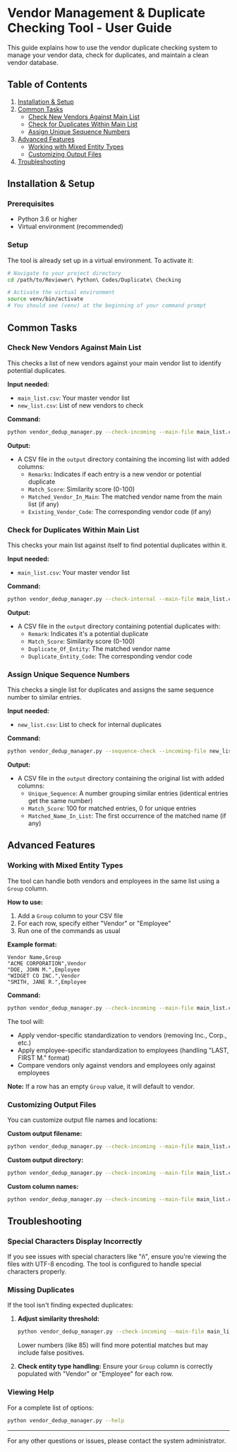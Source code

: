 # Vendor Management & Duplicate Checking Tool - User Guide

This guide explains how to use the vendor duplicate checking system to manage your vendor data, check for duplicates, and maintain a clean vendor database.

## Table of Contents
1. [Installation & Setup](#installation--setup)
2. [Common Tasks](#common-tasks)
   - [Check New Vendors Against Main List](#check-new-vendors-against-main-list)
   - [Check for Duplicates Within Main List](#check-for-duplicates-within-main-list) 
   - [Assign Unique Sequence Numbers](#assign-unique-sequence-numbers)
3. [Advanced Features](#advanced-features)
   - [Working with Mixed Entity Types](#working-with-mixed-entity-types)
   - [Customizing Output Files](#customizing-output-files)
4. [Troubleshooting](#troubleshooting)

## Installation & Setup

### Prerequisites
- Python 3.6 or higher
- Virtual environment (recommended)

### Setup
The tool is already set up in a virtual environment. To activate it:

```bash
# Navigate to your project directory
cd /path/to/Reviewer\ Python\ Codes/Duplicate\ Checking

# Activate the virtual environment
source venv/bin/activate
# You should see (venv) at the beginning of your command prompt
```

## Common Tasks

### Check New Vendors Against Main List

This checks a list of new vendors against your main vendor list to identify potential duplicates.

**Input needed:**
- `main_list.csv`: Your master vendor list
- `new_list.csv`: List of new vendors to check

**Command:**
```bash
python vendor_dedup_manager.py --check-incoming --main-file main_list.csv --incoming-file new_list.csv
```

**Output:**
- A CSV file in the `output` directory containing the incoming list with added columns:
  - `Remarks`: Indicates if each entry is a new vendor or potential duplicate
  - `Match_Score`: Similarity score (0-100)
  - `Matched_Vendor_In_Main`: The matched vendor name from the main list (if any)
  - `Existing_Vendor_Code`: The corresponding vendor code (if any)

### Check for Duplicates Within Main List

This checks your main list against itself to find potential duplicates within it.

**Input needed:**
- `main_list.csv`: Your master vendor list

**Command:**
```bash
python vendor_dedup_manager.py --check-internal --main-file main_list.csv
```

**Output:**
- A CSV file in the `output` directory containing potential duplicates with:
  - `Remark`: Indicates it's a potential duplicate
  - `Match_Score`: Similarity score (0-100)
  - `Duplicate_Of_Entity`: The matched vendor name
  - `Duplicate_Entity_Code`: The corresponding vendor code

### Assign Unique Sequence Numbers

This checks a single list for duplicates and assigns the same sequence number to similar entries.

**Input needed:**
- `new_list.csv`: List to check for internal duplicates

**Command:**
```bash
python vendor_dedup_manager.py --sequence-check --incoming-file new_list.csv
```

**Output:**
- A CSV file in the `output` directory containing the original list with added columns:
  - `Unique_Sequence`: A number grouping similar entries (identical entries get the same number)
  - `Match_Score`: 100 for matched entries, 0 for unique entries
  - `Matched_Name_In_List`: The first occurrence of the matched name (if any)

## Advanced Features

### Working with Mixed Entity Types

The tool can handle both vendors and employees in the same list using a `Group` column.

**How to use:**
1. Add a `Group` column to your CSV file
2. For each row, specify either "Vendor" or "Employee"
3. Run one of the commands as usual

**Example format:**
```csv
Vendor Name,Group
"ACME CORPORATION",Vendor
"DOE, JOHN M.",Employee
"WIDGET CO INC.",Vendor
"SMITH, JANE R.",Employee
```

**Command:**
```bash
python vendor_dedup_manager.py --check-incoming --main-file main_list.csv --incoming-file mixed_list.csv
```

The tool will:
- Apply vendor-specific standardization to vendors (removing Inc., Corp., etc.)
- Apply employee-specific standardization to employees (handling "LAST, FIRST M." format)
- Compare vendors only against vendors and employees only against employees

**Note:** If a row has an empty `Group` value, it will default to vendor.

### Customizing Output Files

You can customize output file names and locations:

**Custom output filename:**
```bash
python vendor_dedup_manager.py --check-incoming --main-file main_list.csv --incoming-file new_list.csv --output-file my_results.csv
```

**Custom output directory:**
```bash
python vendor_dedup_manager.py --check-incoming --main-file main_list.csv --incoming-file new_list.csv --output-dir reports
```

**Custom column names:**
```bash
python vendor_dedup_manager.py --check-incoming --main-file main_list.csv --incoming-file new_list.csv --name-column "Company Name" --code-column "ID"
```

## Troubleshooting

### Special Characters Display Incorrectly

If you see issues with special characters like "ñ", ensure you're viewing the files with UTF-8 encoding. The tool is configured to handle special characters properly.

### Missing Duplicates

If the tool isn't finding expected duplicates:

1. **Adjust similarity threshold:**
   ```bash
   python vendor_dedup_manager.py --check-incoming --main-file main_list.csv --incoming-file new_list.csv --similarity 85
   ```
   Lower numbers (like 85) will find more potential matches but may include false positives.

2. **Check entity type handling:**
   Ensure your `Group` column is correctly populated with "Vendor" or "Employee" for each row.

### Viewing Help

For a complete list of options:
```bash
python vendor_dedup_manager.py --help
```

---

For any other questions or issues, please contact the system administrator.